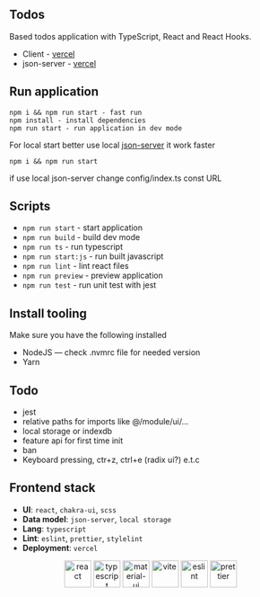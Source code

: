 ## Todos

Based todos application with TypeScript, React and React Hooks.

- Client - [vercel](todos-swart-eight.vercel.app/)
- json-server - [vercel](https://todo-list-json-server-hnyxyyqsa-klim-barks-projects.vercel.app/)

## Run application

```
npm i && npm run start - fast run
npm install - install dependencies
npm run start - run application in dev mode
```

For local start better use local [json-server](https://github.com/Barklim/todo-list-json-server) it work faster
```
npm i && npm run start
```
if use local json-server change config/index.ts const URL 

## Scripts

- `npm run start` - start application
- `npm run build` - build dev mode
- `npm run ts` - run typescript
- `npm run start:js` - run built javascript
- `npm run lint` - lint react files
- `npm run preview` - preview application
- `npm run test` - run unit test with jest

## Install tooling

Make sure you have the following installed

- NodeJS — check .nvmrc file for needed version
- Yarn

## Todo

- jest
- relative paths for imports like @/module/ui/...
- local storage or indexdb
- feature api for first time init
- ban
- Keyboard pressing, ctr+z, ctrl+e (radix ui?) e.t.c

## Frontend stack

- **UI**: `react`, `chakra-ui`, `scss`
- **Data model**: `json-server`, `local storage`
- **Lang**: `typescript`
- **Lint**: `eslint`, `prettier`, `stylelint`
- **Deployment**: `vercel`

<div align="center">

[<img title="react" alt="react" height=48 src="https://cdn.auth0.com/blog/react-js/react.png"/>](https://react.dev/)
[<img title="typescript" alt="typescript" height=48 src="https://raw.githubusercontent.com/remojansen/logo.ts/master/ts.png"/>](https://www.typescriptlang.org/)
[<img title="chakra-ui" alt="material-ui" height=48 src="https://avatars.githubusercontent.com/u/54212428?s=200&v=4"/>](https://v2.chakra-ui.com/)
[<img title="vite" alt="vite" height=48 src="https://avatars.githubusercontent.com/u/65625612?s=200&v=4"/>](https://vitejs.dev/)
[<img title="eslint" alt="eslint" height=48 src="https://d33wubrfki0l68.cloudfront.net/204482ca413433c80cd14fe369e2181dd97a2a40/092e2/assets/img/logo.svg"/>](https://eslint.org/)
[<img title="prettier" alt="prettier" height=48 src="https://prettier.io/icon.png"/>](https://prettier.io/)
</div>